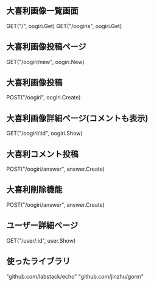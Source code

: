 ## 大喜利画像一覧画面
GET("/", oogiri.Get)
GET("/oogiris", oogiri.Get)

## 大喜利画像投稿ページ
GET("/oogiri/new", oogiri.New)

## 大喜利画像投稿
POST("/oogiri", oogiri.Create)

## 大喜利画像詳細ページ(コメントも表示)
GET("/oogiri/:id", oogiri.Show)

## 大喜利コメント投稿
POST("/oogiri/answer", answer.Create)

## 大喜利削除機能
POST("/oogiri/answer", answer.Create)

## ユーザー詳細ページ
GET("/user/:id", user.Show)

## 使ったライブラリ
"github.com/labstack/echo"
"github.com/jinzhu/gorm"